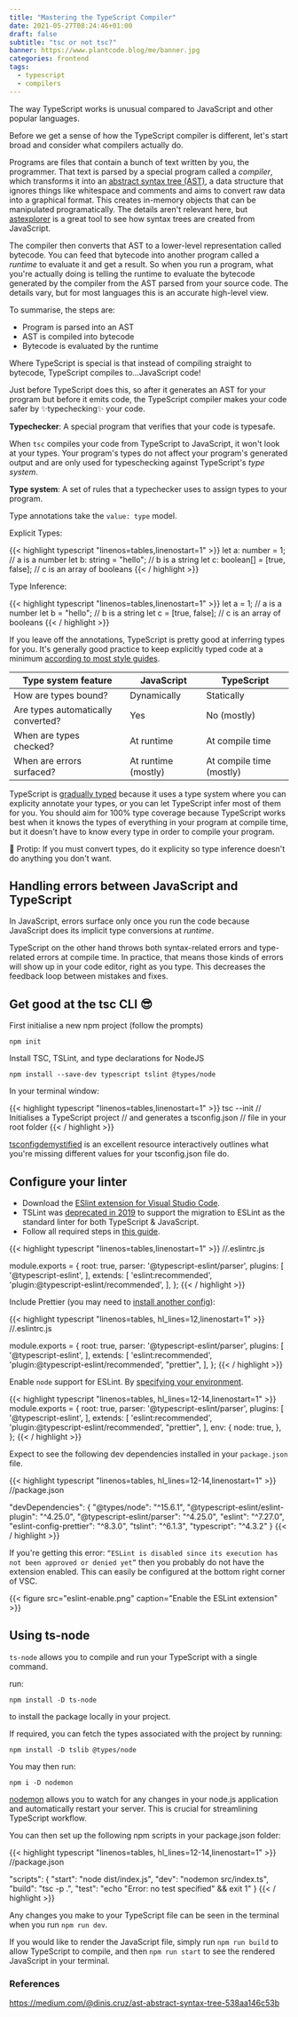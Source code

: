 ```yaml
---
title: "Mastering the TypeScript Compiler"
date: 2021-05-27T08:24:46+01:00
draft: false
subtitle: "tsc or not tsc?"
banner: https://www.plantcode.blog/me/banner.jpg
categories: frontend
tags:
  - typescript
  - compilers
---
```


The way TypeScript works is unusual compared to JavaScript and other popular languages.

Before we get a sense of how the TypeScript compiler is different, let's start broad and consider what compilers actually do.

Programs are files that contain a bunch of text written by you, the programmer. That text is parsed by a special program called a _compiler_, which transforms it into an [abstract syntax tree (AST)](https://www.twilio.com/blog/abstract-syntax-trees), a data structure that ignores things like whitespace and comments and aims to convert raw data into a graphical format. This creates in-memory objects that can be manipulated programatically. The details aren't relevant here, but [astexplorer](https://astexplorer.net/) is a great tool to see how syntax trees are created from JavaScript.

The compiler then converts that AST to a lower-level representation called bytecode. You can feed that bytecode into another program called a _runtime_ to evaluate it and get a result. So when you run a program, what you're actually doing is telling the runtime to evaluate the bytecode generated by the compiler from the AST parsed from your source code. The details vary, but for most languages this is an accurate high-level view.

To summarise, the steps are:

- Program is parsed into an AST
- AST is compiled into bytecode
- Bytecode is evaluated by the runtime

Where TypeScript is special is that instead of compiling straight to bytecode, TypeScript compiles to...JavaScript code!

Just before TypeScript does this, so after it generates an AST for your program but before it emits code, the TypeScript compiler makes your code safer by ✨typechecking✨ your code.

**Typechecker**: A special program that verifies that your code is typesafe.

When `tsc` compiles your code from TypeScript to JavaScript, it won't look at your types. Your program's types do not affect your program's generated output and are only used for typeschecking against TypeScript's _type system_.

**Type system**: A set of rules that a typechecker uses to assign types to your program.

Type annotations take the `value: type` model.

Explicit Types:

{{< highlight typescript "linenos=tables,linenostart=1" >}}
let a: number = 1;
// a is a number
let b: string = "hello";
// b is a string
let c: boolean[] = [true, false];
// c is an array of booleans
{{< / highlight >}}

Type Inference:

{{< highlight typescript "linenos=tables,linenostart=1" >}}
let a = 1;
// a is a number
let b = "hello";
// b is a string
let c = [true, false];
// c is an array of booleans
{{< / highlight >}}

If you leave off the annotations, TypeScript is pretty good at inferring types for you. It's generally good practice to keep explicitly typed code at a minimum [according to most style guides](https://google.github.io/styleguide/tsguide.html#type-and-non-nullability-assertions).

| Type system feature                | JavaScript          | TypeScript               |
| ---------------------------------- | ------------------- | ------------------------ |
| How are types bound?               | Dynamically         | Statically               |
| Are types automatically converted? | Yes                 | No (mostly)              |
| When are types checked?            | At runtime          | At compile time          |
| When are errors surfaced?          | At runtime (mostly) | At compile time (mostly) |

TypeScript is [gradually typed](https://wphomes.soic.indiana.edu/jsiek/what-is-gradual-typing/) because it uses a type system where you can explicity annotate your types, or you can let TypeScript infer most of them for you. You should aim for 100% type coverage because TypeScript works best when it knows the types of everything in your program at compile time, but it doesn't have to know every type in order to compile your program.

🧠 Protip: If you must convert types, do it explicity so type inference doesn't do anything you don't want.

## Handling errors between JavaScript and TypeScript

In JavaScript, errors surface only once you run the code because JavaScript does its implicit type conversions at _runtime_.

TypeScript on the other hand throws both syntax-related errors and type-related errors at compile time. In practice, that means those kinds of errors will show up in your code editor, right as you type. This decreases the feedback loop between mistakes and fixes.

## Get good at the tsc CLI 😎

First initialise a new npm project (follow the prompts)

`npm init`

Install TSC, TSLint, and type declarations for NodeJS

`npm install --save-dev typescript tslint @types/node`

In your terminal window:

{{< highlight typescript "linenos=tables,linenostart=1" >}}
tsc --init
// Initialises a TypeScript project
// and generates a tsconfig.json
// file in your root folder
{{< / highlight >}}

[tsconfigdemystified](https://generator.tsconfigdemystified.com/) is an excellent resource interactively outlines what you're missing different values for your tsconfig.json file do.

## Configure your linter

- Download the [ESlint extension for Visual Studio Code](https://marketplace.visualstudio.com/items?itemName=dbaeumer.vscode-eslint).
- TSLint was [deprecated in 2019](https://github.com/palantir/tslint/issues/4534) to support the migration to ESLint as the standard linter for both TypeScript & JavaScript.
- Follow all required steps in [this guide](https://github.com/typescript-eslint/typescript-eslint/blob/master/docs/getting-started/linting/README.md).

{{< highlight typescript "linenos=tables,linenostart=1" >}}
//.eslintrc.js

module.exports = {
root: true,
parser: '@typescript-eslint/parser',
plugins: [
'@typescript-eslint',
],
extends: [
'eslint:recommended',
'plugin:@typescript-eslint/recommended',
],
};
{{< / highlight >}}

Include Prettier (you may need to [install another config](https://github.com/typescript-eslint/typescript-eslint/blob/master/docs/getting-started/linting/README.md#usage-with-prettier)):

{{< highlight typescript "linenos=tables, hl_lines=12,linenostart=1" >}}
//.eslintrc.js

module.exports = {
root: true,
parser: '@typescript-eslint/parser',
plugins: [
'@typescript-eslint',
],
extends: [
'eslint:recommended',
'plugin:@typescript-eslint/recommended',
"prettier",
],
};
{{< / highlight >}}

Enable `node` support for ESLint. By [specifying your environment](https://eslint.org/docs/user-guide/configuring/language-options#using-configuration-files).

{{< highlight typescript "linenos=tables, hl_lines=12-14,linenostart=1" >}}
module.exports = {
root: true,
parser: '@typescript-eslint/parser',
plugins: [
'@typescript-eslint',
],
extends: [
'eslint:recommended',
'plugin:@typescript-eslint/recommended',
"prettier",
],
env: {
node: true,
},
};
{{< / highlight >}}

Expect to see the following dev dependencies installed in your `package.json` file.

{{< highlight typescript "linenos=tables, hl_lines=12-14,linenostart=1" >}}
//package.json

"devDependencies": {
"@types/node": "^15.6.1",
"@typescript-eslint/eslint-plugin": "^4.25.0",
"@typescript-eslint/parser": "^4.25.0",
"eslint": "^7.27.0",
"eslint-config-prettier": "^8.3.0",
"tslint": "^6.1.3",
"typescript": "^4.3.2"
}
{{< / highlight >}}

If you're getting this error: `“ESLint is disabled since its execution has not been approved or denied yet”` then you probably do not have the extension enabled. This can easily be configured at the bottom right corner of VSC.

{{< figure src="eslint-enable.png" caption="Enable the ESLint extension" >}}

## Using ts-node

`ts-node` allows you to compile and run your TypeScript with a single command.

run:

`npm install -D ts-node`

to install the package locally in your project.

If required, you can fetch the types associated with the project by running:

`npm install -D tslib @types/node`

You may then run:

`npm i -D nodemon`

[nodemon](https://github.com/remy/nodemon) allows you to watch for any changes in your node.js application and automatically restart your server. This is crucial for streamlining TypeScript workflow.

You can then set up the following npm scripts in your package.json folder:

{{< highlight typescript "linenos=tables, hl_lines=12-14,linenostart=1" >}}
//package.json

"scripts": {
"start": "node dist/index.js",
"dev": "nodemon src/index.ts",
"build": "tsc -p .",
"test": "echo \"Error: no test specified\" && exit 1"
}
{{< / highlight >}}

Any changes you make to your TypeScript file can be seen in the terminal when you run `npm run dev`.

If you would like to render the JavaScript file, simply run `npm run build` to allow TypeScript to compile, and then `npm run start` to see the rendered JavaScript in your terminal.

### References

https://medium.com/@dinis.cruz/ast-abstract-syntax-tree-538aa146c53b
